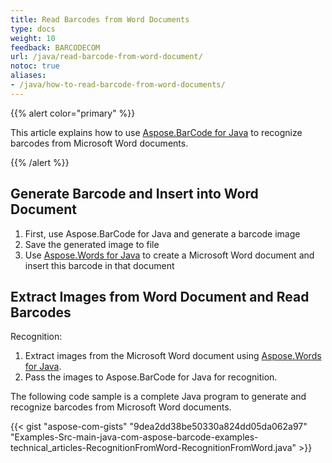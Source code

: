 ```yaml
---
title: Read Barcodes from Word Documents
type: docs
weight: 10
feedback: BARCODECOM
url: /java/read-barcode-from-word-document/
notoc: true
aliases:
- /java/how-to-read-barcode-from-word-documents/
---
```


{{% alert color="primary" %}} 

This article explains how to use [Aspose.BarCode for Java](https://reference.aspose.com/java/barcode/) to recognize barcodes from Microsoft Word documents.

{{% /alert %}} 

## **Generate Barcode and Insert into Word Document**
1. First, use Aspose.BarCode for Java and generate a barcode image
2. Save the generated image to file
3. Use [Aspose.Words for Java](http://www.aspose.com/products/words) to create a Microsoft Word document and insert this barcode in that document
  
## **Extract Images from Word Document and Read Barcodes**
Recognition:

1. Extract images from the Microsoft Word document using [Aspose.Words for Java](http://www.aspose.com/products/words).
1. Pass the images to Aspose.BarCode for Java for recognition.

The following code sample is a complete Java program to generate and recognize barcodes from Microsoft Word documents.

{{< gist "aspose-com-gists" "9dea2dd38be50330a824dd05da062a97" "Examples-Src-main-java-com-aspose-barcode-examples-technical_articles-RecognitionFromWord-RecognitionFromWord.java" >}}
